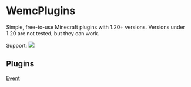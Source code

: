# WemcPlugins

Simple, free-to-use Minecraft plugins with 1.20+ versions. Versions under 1.20 are not tested, but they can work.

Support:
![](https://dcbadge.limes.pink/api/server/https://discord.gg/VFm85ypmHh)

## Plugins
[Event](https://github.com/wejkeyy/wemcEvent)
